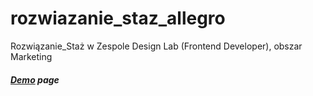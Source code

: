 # rozwiazanie_staz_allegro
Rozwiązanie_Staż w Zespole Design Lab (Frontend Developer), obszar Marketing
##### [Demo](https://conradgolinski.github.io/rozwiazanie_staz_allegro/) page
